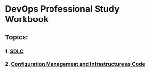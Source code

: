 # DevOps Professional Study Workbook

## Topics:
### 1. [SDLC](/SDLC.md)
### 2. [Configuration Management and Infrastructure as Code](/ConfigInfrastructure.md)
